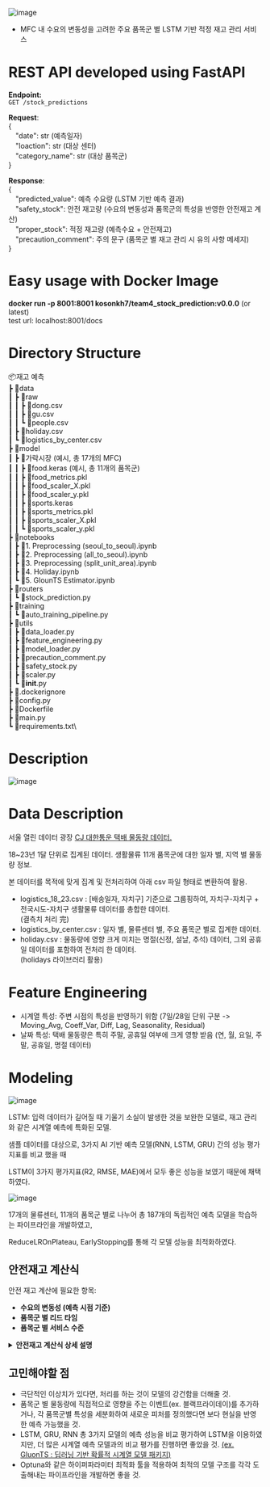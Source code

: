 ![image](https://github.com/user-attachments/assets/305e4e39-2faf-4896-aea2-b78f4ebd98f2)

- MFC 내 수요의 변동성을 고려한 주요 품목군 별 LSTM 기반 적정 재고 관리 서비스

# REST API developed using FastAPI
**Endpoint:** <br>
`GET /stock_predictions`

**Request**: <br>
{ <br>
&emsp;"date": str (예측일자) <br>
&emsp;"loaction": str (대상 센터) <br>
&emsp;"category_name": str (대상 품목군) <br>
} <br>

**Response**: <br>
{ <br>
        &emsp;"predicted_value": 예측 수요량 (LSTM 기반 예측 결과) <br>
        &emsp;"safety_stock": 안전 재고량 (수요의 변동성과 품목군의 특성을 반영한 안전재고 계산) <br>
        &emsp;"proper_stock": 적정 재고량 (예측수요 + 안전재고) <br>
        &emsp;"precaution_comment": 주의 문구 (품목군 별 재고 관리 시 유의 사항 메세지) <br>
} <br>

# Easy usage with Docker Image
**docker run -p 8001:8001 kosonkh7/team4_stock_prediction:v0.0.0** (or latest) <br>
test url: localhost:8001/docs <br>

# Directory Structure
📦재고 예측\
 ┣ 📂data\
 ┃ ┣ 📂raw\
 ┃ ┃ ┣ 📜dong.csv\
 ┃ ┃ ┣ 📜gu.csv\
 ┃ ┃ ┗ 📜people.csv\
 ┃ ┣ 📜holiday.csv\
 ┃ ┗ 📜logistics_by_center.csv\
 ┣ 📂model\
 ┃ ┣ 📂가락시장    (예시, 총 17개의 MFC)\
 ┃ ┃ ┣ 📜food.keras    (예시, 총 11개의 품목군)\
 ┃ ┃ ┣ 📜food_metrics.pkl\
 ┃ ┃ ┣ 📜food_scaler_X.pkl\
 ┃ ┃ ┣ 📜food_scaler_y.pkl\
 ┃ ┃ ┣ 📜sports.keras\
 ┃ ┃ ┣ 📜sports_metrics.pkl\
 ┃ ┃ ┣ 📜sports_scaler_X.pkl\
 ┃ ┃ ┗ 📜sports_scaler_y.pkl\
 ┣ 📂notebooks\
 ┃ ┣ 📜1. Preprocessing (seoul_to_seoul).ipynb\
 ┃ ┣ 📜2. Preprocessing (all_to_seoul).ipynb\
 ┃ ┣ 📜3. Preprocessing (split_unit_area).ipynb\
 ┃ ┣ 📜4. Holiday.ipynb\
 ┃ ┗ 📜5. GlounTS Estimator.ipynb\
 ┣ 📂routers\
 ┃ ┗ 📜stock_prediction.py\
 ┣ 📂training\
 ┃ ┗ 📜auto_training_pipeline.py\
 ┣ 📂utils\
 ┃ ┣ 📜data_loader.py\
 ┃ ┣ 📜feature_engineering.py\
 ┃ ┣ 📜model_loader.py\
 ┃ ┣ 📜precaution_comment.py\
 ┃ ┣ 📜safety_stock.py\
 ┃ ┣ 📜scaler.py\
 ┃ ┗ 📜__init__.py\
 ┣ 📜.dockerignore\
 ┣ 📜config.py\
 ┣ 📜Dockerfile\
 ┣ 📜main.py\
 ┗ 📜requirements.txt\

# Description

![image](https://github.com/user-attachments/assets/66e3ded8-553f-43cb-96e3-862c1958c4c2)


# Data Description
서울 열린 데이터 광장 [CJ 대한통운 택배 물동량 데이터.](https://data.seoul.go.kr/dataVisual/seoul/SeoulConsumerLogistics.do) <br>

18~23년 1달 단위로 집계된 데이터. 생활물류 11개 품목군에 대한 일자 별, 지역 별 물동량 정보. <br>

본 데이터를 목적에 맞게 집계 및 전처리하여 아래 csv 파일 형태로 변환하여 활용. <br>

- logistics_18_23.csv : [배송일자, 자치구] 기준으로 그룹핑하여, 자치구-자치구 + 전국시도-자치구 생활물류 데이터를 총합한 데이터. \
  (결측치 처리 完)
- logistics_by_center.csv : 일자 별, 물류센터 별, 주요 품목군 별로 집계한 데이터.
- holiday.csv : 물동량에 영향 크게 미치는 명절(신정, 설날, 추석) 데이터, 그외 공휴일 데이터를 포함하여 전처리 한 데이터.\
  (holidays 라이브러리 활용)

# Feature Engineering
- 시계열 특성: 주변 시점의 특성을 반영하기 위함 (7일/28일 단위 구분 -> Moving_Avg, Coeff_Var, Diff, Lag, Seasonality, Residual) <br>
- 날짜 특성: 택배 물동량은 특히 주말, 공휴일 여부에 크게 영향 받음 (연, 월, 요일, 주말, 공휴일, 명절 데이터) <br>

# Modeling
![image](https://github.com/user-attachments/assets/17e18d96-df70-4095-b35b-befcab904ce3)

LSTM: 입력 데이터가 길어질 때 기울기 소실이 발생한 것을 보완한 모델로, 재고 관리와 같은 시계열 예측에 특화된 모델.

샘플 데이터를 대상으로, 3가지 AI 기반 예측 모델(RNN, LSTM, GRU) 간의 성능 평가지표를 비교 했을 때

LSTM이 3가지 평가지표(R2, RMSE, MAE)에서 모두 좋은 성능을 보였기 때문에 채택하였다.

![image](https://github.com/user-attachments/assets/d8825f39-14ca-495b-ab66-a62b3bd05448)

17개의 물류센터, 11개의 품목군 별로 나누어 총 187개의 독립적인 예측 모델을 학습하는 파이프라인을 개발하였고,

ReduceLROnPlateau, EarlyStopping를 통해 각 모델 성능을 최적화하였다.


## 안전재고 계산식

안전 재고 계산에 필요한 항목: 
- **수요의 변동성 (예측 시점 기준)**
- **품목군 별 리드 타임**
- **품목군 별 서비스 수준**


<details>
        <summary> <b>안전재고 계산식 상세 설명</b> </summary>     

#### 1. **일자별 수요 데이터**
특정 물품의 일별 수요량. 수요 데이터에서 평균 수요량과 변동성을 추정할 수 있다.

- **평균 수요 (Average Demand, D)**: 일정 기간 동안의 수요 평균값. (ex. 최근 30일) 
  
  $\[
  D = \frac{\text{총 수요}}{\text{일수}}
  \]$

- **수요의 표준편차 (Demand Standard Deviation, \(\sigma\))**: 일별 수요의 변동성.

  $\[
  \sigma = \sqrt{\frac{\sum (D_i - \text{평균 수요})^2}{N}}
  \]$
  
  여기서 $\( D_i \)$는 각 일자별 수요, $\( N \)$은 일자의 수.

#### 2. **리드 타임 (Lead Time, LT)**
리드 타임은 주문이 들어가서 물품이 입고되는 데 걸리는 시간. 이는 수요 예측을 기반으로 안전 재고를 설정하는데 중요한 요소이다.

- **리드 타임 평균 (Lead Time Average)**: 리드 타임 동안의 평균 수요를 계산.
  
  $\[
  D_{\text{lead time}} = D \times LT
  \]$

- **리드 타임의 표준편차**: 리드 타임 동안의 수요 변동성을 계산하여, 이를 바탕으로 안전 재고를 조정한다.

#### 3. **서비스 수준 (Service Level, SL)**
서비스 수준은 고객의 수요를 충족시키기 위해 필요한 재고의 확률적 목표. 예를 들어, 95%의 서비스 수준은 고객의 95%가 필요로 하는 제품을 확보하는 것을 의미한다. 서비스 수준에 따라 안전 재고의 양이 달라진다.

- **서비스 수준의 Z-점수**: 서비스 수준에 맞는 Z-점수를 사용하여, 수요의 변동성을 반영한 안전 재고를 계산할 수 있다. 예를 들어, 95% 서비스 수준에 해당하는 Z-점수는 약 1.65이다.

#### 4. **안전 재고 계산**
안전 재고는 주로 다음의 공식을 통해 계산할 수 있다:

$\[
\text{Safety Stock} = Z \times \sigma_{\text{LT}} \times \sqrt{LT}
\]$

- **Z**: 서비스 수준에 해당하는 Z-점수
- **$\(\sigma_{\text{LT}}\)$**: 리드 타임 동안의 수요 표준편차
- **$\(\sqrt{LT}\)$**: 리드 타임 동안의 수요 변동성을 고려

#### 5. **최종 안전 재고 공식**

$\[
\text{Safety Stock} = Z \times \sigma \times \sqrt{LT}
\]$

여기서:

- $\( \sigma \)$: 수요의 표준편차 (일자별 수요의 변동성)
- $\( LT \)$: 리드 타임 (일수)
- $\( Z \)$: 목표 서비스 수준에 해당하는 Z-점수

#### 예시
1. **수요 데이터**: 최근 30일 동안의 수요 평균은 100개, 표준편차는 20개
2. **리드 타임**: 5일
3. **서비스 수준**: 95% (Z-점수 = 1.65)

이 경우, 안전 재고는 다음과 같이 계산된다:

$\[
\text{Safety Stock} = 1.65 \times 20 \times \sqrt{5} \approx 73.65
\]$

따라서, 약 74개의 안전 재고를 유지해야 한다.

- 짧은 리드타임 (1-3일): 식품, 도서/음반
- 중간 리드타임 (3-7일): 기타, 생활/건강, 출산/육아, 패션의류, 패션잡화, 화장품/미용
- 긴 리드타임 (7-14일): 가구/인테리어, 디지털/가전, 스포츠/레저

</details>


## 고민해야할 점
- 극단적인 이상치가 있다면, 처리를 하는 것이 모델의 강건함을 더해줄 것.
- 품목군 별 물동량에 직접적으로 영향을 주는 이벤트(ex. 블랙프라이데이)를 추가하거나, 각 품목군별 특성을 세분화하여 새로운 피처를 정의했다면 보다 현실을 반영한 예측 가능했을 것.
- LSTM, GRU, RNN 총 3가지 모델의 예측 성능을 비교 평가하여 LSTM을 이용하였지만, 더 많은 시계열 예측 모델과의 비교 평가를 진행하면 좋았을 것.
[(ex. GluonTS : 딥러닝 기반 확률적 시계열 모델 패키지)](https://ts.gluon.ai/stable/index.html)
- Optuna와 같은 하이퍼파라미터 최적화 툴을 적용하여 최적의 모델 구조를 각각 도출해내는 파이프라인을 개발하면 좋을 것.
